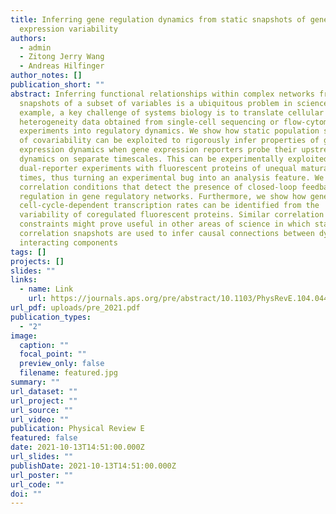 ```yaml
---
title: Inferring gene regulation dynamics from static snapshots of gene
  expression variability
authors:
  - admin
  - Zitong Jerry Wang
  - Andreas Hilfinger
author_notes: []
publication_short: ""
abstract: Inferring functional relationships within complex networks from static
  snapshots of a subset of variables is a ubiquitous problem in science. For
  example, a key challenge of systems biology is to translate cellular
  heterogeneity data obtained from single-cell sequencing or flow-cytometry
  experiments into regulatory dynamics. We show how static population snapshots
  of covariability can be exploited to rigorously infer properties of gene
  expression dynamics when gene expression reporters probe their upstream
  dynamics on separate timescales. This can be experimentally exploited in
  dual-reporter experiments with fluorescent proteins of unequal maturation
  times, thus turning an experimental bug into an analysis feature. We derive
  correlation conditions that detect the presence of closed-loop feedback
  regulation in gene regulatory networks. Furthermore, we show how genes with
  cell-cycle-dependent transcription rates can be identified from the
  variability of coregulated fluorescent proteins. Similar correlation
  constraints might prove useful in other areas of science in which static
  correlation snapshots are used to infer causal connections between dynamically
  interacting components
tags: []
projects: []
slides: ""
links:
  - name: Link
    url: https://journals.aps.org/pre/abstract/10.1103/PhysRevE.104.044406
url_pdf: uploads/pre_2021.pdf
publication_types:
  - "2"
image:
  caption: ""
  focal_point: ""
  preview_only: false
  filename: featured.jpg
summary: ""
url_dataset: ""
url_project: ""
url_source: ""
url_video: ""
publication: Physical Review E
featured: false
date: 2021-10-13T14:51:00.000Z
url_slides: ""
publishDate: 2021-10-13T14:51:00.000Z
url_poster: ""
url_code: ""
doi: ""
---
```

